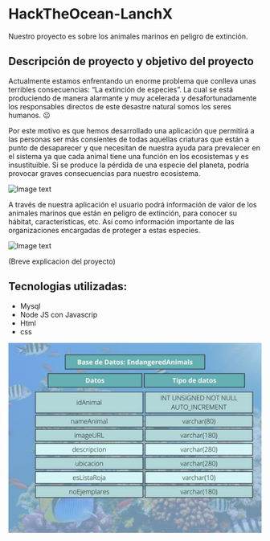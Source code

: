 # HackTheOcean-LanchX

Nuestro proyecto es sobre los animales marinos en peligro de extinción.

## Descripción de proyecto y objetivo del proyecto
Actualmente estamos enfrentando un enorme problema que conlleva unas terribles consecuencias: “La extinción de especies”. La cual se está produciendo de manera alarmante y muy acelerada y desafortunadamente los responsables directos de este desastre natural somos los seres humanos. ☹

Por este motivo es que hemos desarrollado una aplicación que permitirá a las personas ser más consientes de todas aquellas criaturas que están a punto de desaparecer y que necesitan de nuestra ayuda para prevalecer en el sistema ya que cada animal tiene una función en los ecosistemas y es insustituible. Si se produce la pérdida de una especie del planeta, podría provocar graves consecuencias para nuestro ecosistema.

![Image text](https://media.istockphoto.com/vectors/sad-turtle-vector-id1168586385?k=20&m=1168586385&s=612x612&w=0&h=3B6D_zcOR9tm2EKdxpk6SdtqtARyf5D9UmCzAnAnylc=)


A través de nuestra aplicación el usuario podrá información de valor de los animales marinos que están en peligro de extinción, para conocer su hábitat, características, etc. Así como información importante de las organizaciones encargadas de proteger a estas especies.  

![Image text](https://user-images.githubusercontent.com/47186624/168493571-d74dc6ac-921b-49fa-bd3e-7b9c566c8634.png)



(Breve explicacion del proyecto)


## Tecnologias utilizadas:

- Mysql
- Node JS con Javascrip
- Html
- css



![Image text](https://github.com/PameFSL/HackTheOcean-LanchX/blob/main/Imagen_base_de_datos/Base%20de%20Datos%20animalesDB.jpg)

